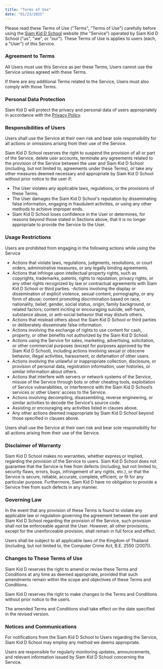 ```yaml
---
title: "Terms of Use"
date: "01/23/2025"
---
```


Please read these Terms of Use ("Terms", "Terms of Use") carefully before using the [Siam Kid D School](siamkiddschool.com) website (the "Service") operated by Siam Kid D School ("us", "we", or "our"). These Terms of Use is applies to users (each, a "User") of this Service.

### Agreement to Terms

All Users must use this Service as per these Terms, Users cannot use the Service unless agreed with these Terms.

If there are any additional Terms related to the Service, Users must also comply with those Terms.

### Personal Data Protection

Siam Kid D will protect the privacy and personal data of users appropriately in accordance with the [Privacy Policy](/legal/privacy).

### Responsibilities of Users

Users shall use the Service at their own risk and bear sole responsibility for all actions or omissions arising from their use of the Service.

Siam Kid D School reserves the right to suspend the provision of all or part of the Service, delete user accounts, terminate any agreements related to the provision of the Service between the user and Siam Kid D School (including, but not limited to, agreements under these Terms), or take any other measures deemed necessary and appropriate by Siam Kid D School without prior notice to the user if:

- The User violates any applicable laws, regulations, or the provisions of these Terms.
- The User damages the Siam Kid D School's reputation by disseminating false information, engaging in fraudulent activities, or using any other methods to achieve improper ends.
- Siam Kid D School loses confidence in the User or determines, for reasons beyond those stated in Sections above, that it is no longer appropriate to provide the Service to the User.

### Usage Restrictions

Users are prohibited from engaging in the following actions while using the Service

- Actions that violate laws, regulations, judgments, resolutions, or court orders, administrative measures, or any legally binding agreements.
- Actions that infringe upon intellectual property rights, such as copyrights, trademarks, patents, rights to reputation, privacy rights, or any other rights recognized by law or contractual agreements with Siam Kid D School or third parties.
  -Actions involving the display or dissemination of explicit violence, sexual content, pornography, or any form of abuse; content promoting discrimination based on race, nationality, belief, gender, social status, origin, family background, or related factors; content inciting or encouraging suicide, self-harm, substance abuse, or anti-social behavior that may disturb others.
- Actions that mislead others about the Siam Kid D School or third parties or deliberately disseminate false information.
- Actions involving the exchange of rights to use content for cash, property, or other benefits not authorized by the Siam Kid D School.
- Actions using the Service for sales, marketing, advertising, solicitation, or other commercial purposes (except for purposes approved by the Siam Kid D School), including actions involving sexual or obscene behavior, illegal activities, harassment, or defamation of other users.
- Actions involving the unlawful or inappropriate collection, disclosure, or provision of personal data, registration information, user histories, or similar information about others.
- Actions that interfere with servers or network systems of the Service, misuse of the Service through bots or other cheating tools, exploitation of Service vulnerabilities, or interference with the Siam Kid D School’s services or other Users' access to the Service.
- Actions involving decompiling, disassembling, reverse engineering, or similar activities to decode the Service's source code.
- Assisting or encouraging any activities listed in clauses above.
- Any other actions deemed inappropriate by Siam Kid D School beyond those specified in clauses above.

Users shall use the Service at their own risk and bear sole responsibility for all actions arising from their use of the Service.

### Disclaimer of Warranty

Siam Kid D School makes no warranties, whether express or implied, regarding the provision of the Service to users. Siam Kid D School does not guarantee that the Service is free from defects (including, but not limited to, security flaws, errors, bugs, infringement of any rights, etc.), or that the Service is secure, reliable, accurate, complete, efficient, or fit for any particular purpose. Furthermore, Siam Kid D have no obligation to provide a Service free from such defects in any manner.

### Governing Law

In the event that any provision of these Terms is found to violate any applicable law or regulation governing the agreement between the user and Siam Kid D School regarding the provision of the Service, such provision shall not be enforceable against the User. However, all other provisions, except for the unenforceable provision, shall remain in full force and effect.

Users shall be subject to all applicable laws of the Kingdom of Thailand (including, but not limited to, the Computer Crime Act, B.E. 2550 (2007)).

### Changes to These Terms of Use

Siam Kid D reserves the right to amend or revise these Terms and Conditions at any time as deemed appropriate, provided that such amendments remain within the scope and objectives of these Terms and Conditions.

Siam Kid D reserves the right to make changes to the Terms and Conditions without prior notice to the users.

The amended Terms and Conditions shall take effect on the date specified in the revised version.

### Notices and Communications

For notifications from the Siam Kid D School to Users regarding the Service, Siam Kid D School may employ any method we deems appropriate.

Users are responsible for regularly monitoring updates, announcements, and relevant information issued by Siam Kid D School concerning the Service.

